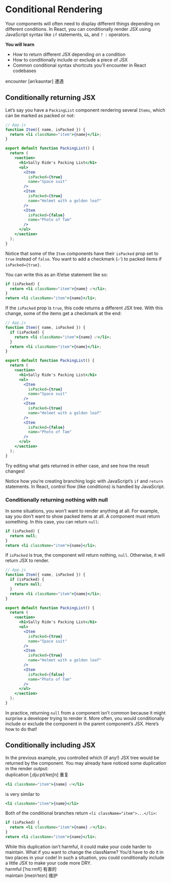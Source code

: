 # Conditional Rendering
Your components will often need to display different things depending on different conditions. In React, you can conditionally render JSX using JavaScript syntax like `if` statements, `&&`, and `? :` operators.

**You will learn**
- How to return different JSX depending on a condition
- How to conditionally include or exclude a piece of JSX
- Common conditional syntax shortcuts you’ll encounter in React codebases

encounter [ənˈkaʊntər] 遭遇

## Conditionally returning JSX
Let’s say you have a `PackingList` component rendering several `Items`, which can be marked as packed or not:
```jsx
// App.js
function Item({ name, isPacked }) {
  return <li className="item">{name}</li>;
}

export default function PackingList() {
  return (
    <section>
      <h1>Sally Ride's Packing List</h1>
      <ul>
        <Item 
          isPacked={true} 
          name="Space suit" 
        />
        <Item 
          isPacked={true} 
          name="Helmet with a golden leaf" 
        />
        <Item 
          isPacked={false} 
          name="Photo of Tam" 
        />
      </ul>
    </section>
  );
}
```
Notice that some of the `Item` components have their `isPacked` prop set to `true` instead of `false`. You want to add a checkmark (✅) to packed items if `isPacked={true}`.

You can write this as an if/else statement like so:
```jsx
if (isPacked) {
  return <li className="item">{name} ✅</li>;
}
return <li className="item">{name}</li>;
```
If the `isPacked` prop is `true`, this code returns a different JSX tree. With this change, some of the items get a checkmark at the end:
```jsx
// App.js
function Item({ name, isPacked }) {
  if (isPacked) {
    return <li className="item">{name} ✅</li>;
  }
  return <li className="item">{name}</li>;
}

export default function PackingList() {
  return (
    <section>
      <h1>Sally Ride's Packing List</h1>
      <ul>
        <Item 
          isPacked={true} 
          name="Space suit" 
        />
        <Item 
          isPacked={true} 
          name="Helmet with a golden leaf" 
        />
        <Item 
          isPacked={false} 
          name="Photo of Tam" 
        />
      </ul>
    </section>
  );
}
```
Try editing what gets returned in either case, and see how the result changes!

Notice how you’re creating branching logic with JavaScript’s `if` and `return` statements. In React, control flow (like conditions) is handled by JavaScript.

### Conditionally returning nothing with null
In some situations, you won’t want to render anything at all. For example, say you don’t want to show packed items at all. A component must return something. In this case, you can return `null`:
```jsx
if (isPacked) {
  return null;
}
return <li className="item">{name}</li>;
```
If `isPacked` is true, the component will return nothing, `null`. Otherwise, it will return JSX to render.
```jsx
// App.js
function Item({ name, isPacked }) {
  if (isPacked) {
    return null;
  }
  return <li className="item">{name}</li>;
}

export default function PackingList() {
  return (
    <section>
      <h1>Sally Ride's Packing List</h1>
      <ul>
        <Item 
          isPacked={true} 
          name="Space suit" 
        />
        <Item 
          isPacked={true} 
          name="Helmet with a golden leaf" 
        />
        <Item 
          isPacked={false} 
          name="Photo of Tam" 
        />
      </ul>
    </section>
  );
}
```
In practice, returning `null` from a component isn’t common because it might surprise a developer trying to render it. More often, you would conditionally include or exclude the component in the parent component’s JSX. Here’s how to do that!

## Conditionally including JSX
In the previous example, you controlled which (if any!) JSX tree would be returned by the component. You may already have noticed some duplication in the render output:\
duplication [ˌdjuːplɪˈkeɪʃn] 重复
```jsx
<li className="item">{name} ✅</li>
```
is very similar to
```jsx
<li className="item">{name}</li>
```
Both of the conditional branches return `<li className="item">...</li>`:
```jsx
if (isPacked) {
  return <li className="item">{name} ✅</li>;
}
return <li className="item">{name}</li>;
```
While this duplication isn’t harmful, it could make your code harder to maintain. What if you want to change the className? You’d have to do it in two places in your code! In such a situation, you could conditionally include a little JSX to make your code more DRY.\
harmful [ˈhɑːrmfl] 有害的\
maintain [meɪnˈteɪn] 维护
